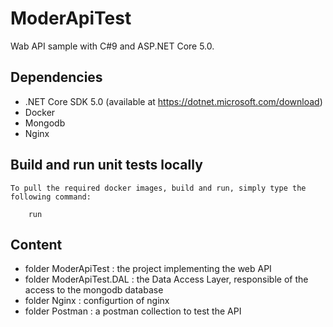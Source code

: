 # ModerApiTest

Wab API sample with C#9 and ASP.NET Core 5.0.

## Dependencies
* .NET Core SDK 5.0 (available at https://dotnet.microsoft.com/download)
* Docker
* Mongodb
* Nginx

## Build and run unit tests locally
	To pull the required docker images, build and run, simply type the following command:
```console
	run
```

## Content

* folder ModerApiTest : the project implementing the web API
* folder ModerApiTest.DAL : the Data Access Layer, responsible of the access to the mongodb database
* folder Nginx : configurtion of nginx
* folder Postman : a postman collection to test the API

